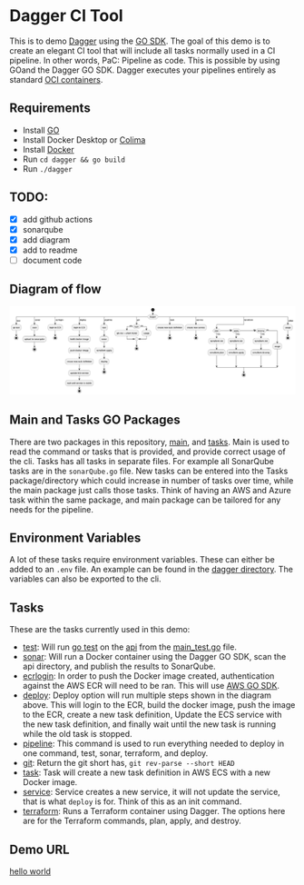 # Dagger CI Tool
This is to demo [Dagger](https://dagger.io/) using the [GO SDK](https://pkg.go.dev/dagger.io/dagger). The goal of this demo is to create an elegant CI tool that will include all tasks normally used in a CI pipeline. In other words, PaC: Pipeline as code. This is possible by using GOand the Dagger GO SDK. Dagger executes your pipelines entirely as standard [OCI containers](https://opencontainers.org/).

## Requirements
* Install [GO](https://go.dev/doc/install)
* Install Docker Desktop or [Colima](https://github.com/abiosoft/colima)
* Install [Docker](https://formulae.brew.sh/formula/docker)
* Run `cd dagger && go build`
* Run `./dagger`

## TODO:
- [X] add github actions
- [X] sonarqube
- [X] add diagram
- [X] add to readme
- [ ] document code

## Diagram of flow
![dagger](plantuml/dagger.png)

## Main and Tasks GO Packages
There are two packages in this repository, [main](dagger/), and [tasks](dagger/tasks/). Main is used to read the command or tasks that is provided, and provide correct usage of the cli. Tasks has all tasks in separate files. For example all SonarQube tasks are in the `sonarQube.go` file. New tasks can be entered into the Tasks package/directory which could increase in number of tasks over time, while the main package just calls those tasks. Think of having an AWS and Azure task within the same package, and main package can be tailored for any needs for the pipeline.

## Environment Variables
A lot of these tasks require environment variables. These can either be added to an `.env` file. An example can be found in the [dagger directory](dagger/). The variables can also be exported to the cli.

## Tasks

These are the tasks currently used in this demo:

* [test](dagger/tasks/test.go): Will run [go test](https://pkg.go.dev/testing) on the [api](api/) from the [main_test.go](api/main_test.go) file. 
* [sonar](dagger/tasks/sonarQube.go): Will run a Docker container using the Dagger GO SDK, scan the api directory, and publish the results to SonarQube.
* [ecrlogin](dagger/tasks/ecrLogin.go): In order to push the Docker image created, authentication against the AWS ECR will need to be ran. This will use [AWS GO SDK](https://pkg.go.dev/github.com/aws/aws-sdk-go/aws).
* [deploy](dagger/tasks/awsECS.go): Deploy option will run multiple steps shown in the diagram above. This will login to the ECR, build the docker image, push the image to the ECR, create a new task definition, Update the ECS service with the new task definition, and finally wait until the new task is running while the old task is stopped.
* [pipeline](dagger/tasks/pipeline.go): This command is used to run everything needed to deploy in one command, test, sonar, terraform, and deploy.
* [git](dagger/tasks/git.go): Return the git short has, `git rev-parse --short HEAD`
* [task](dagger/tasks/awsECS.go): Task will create a new task definition in AWS ECS with a new Docker image.
* [service](dagger/tasks/awsECS.go): Service creates a new service, it will not update the service, that is what `deploy` is for. Think of this as an init command.
* [terraform](dagger/tasks/terraform.go): Runs a Terraform container using Dagger. The options here are for the Terraform commands, plan, apply, and destroy.

## Demo URL
[hello world](https://dagger.fuzzplay.io/)